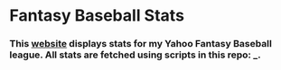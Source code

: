 # Fantasy Baseball Stats

### This [website](https://maflancer.github.io/baseball/) displays stats for my Yahoo Fantasy Baseball league. All stats are fetched using scripts in this repo: _. 
